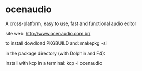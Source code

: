 ocenaudio
=========

A cross-platform, easy to use, fast and functional audio editor

site web: http://www.ocenaudio.com.br/

to install dowdload PKGBUILD and: makepkg -si

in the package directory (with Dolphin and F4):

Install with kcp in a terminal: kcp -i ocenaudio
